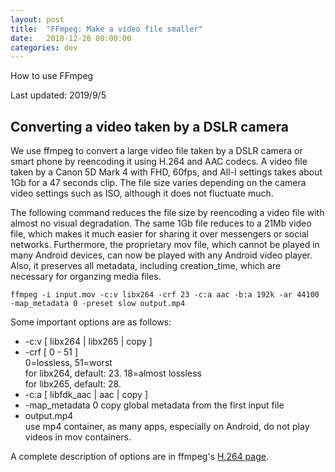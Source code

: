 ```yaml
---
layout: post
title:  "FFmpeg: Make a video file smaller"
date:   2018-12-28 00:00:00
categories: dev
---
```


How to use FFmpeg

Last updated: 2019/9/5

## Converting a video taken by a DSLR camera

We use ffmpeg to convert a large video file taken by a DSLR camera or
smart phone by reencoding it using H.264 and AAC codecs. A video file
taken by a Canon 5D Mark 4 with FHD, 60fps, and All-I settings takes about
1Gb for a 47 seconds clip. The file size varies depending on the camera
video settings such as ISO, although it does not fluctuate much.

The following command reduces the file size by reencoding a video file with
almost no visual degradation. The same 1Gb file reduces to a 21Mb video
file, which makes it much easier for sharing it over messengers or
social networks. Furthermore, the proprietary mov file, which cannot be played
in many Android devices, can now be played with any Android video player.
Also, it preserves all metadata, including creation\_time, which are necessary
for organzing media files.

```
ffmpeg -i input.mov -c:v libx264 -crf 23 -c:a aac -b:a 192k -ar 44100 -map_metadata 0 -preset slow output.mp4
```

Some important options are as follows:

* -c:v [ libx264 \| libx265 \| copy ]
* -crf [ 0 - 51 ]<br>
    0=lossless, 51=worst<br>
    for libx264, default: 23. 18=almost lossless<br>
    for libx265, default: 28.
* -c:a [ libfdk\_aac \| aac \| copy ]
* -map\_metadata 0
    copy global metadata from the first input file
* output.mp4<br>
    use mp4 container, as many apps, especially on Android, do not play
    videos in mov containers.

A complete description of options are in ffmpeg's
[H.264 page](https://trac.ffmpeg.org/wiki/Encode/H.264).

